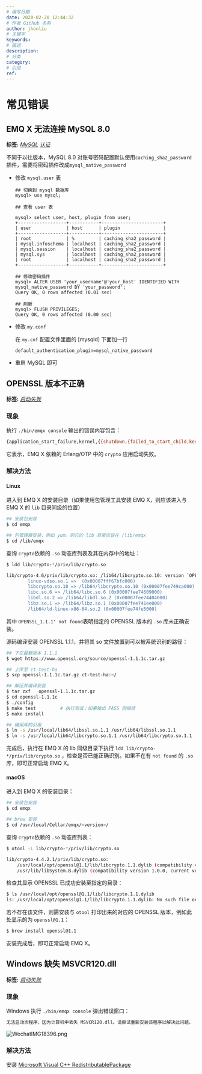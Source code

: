 ```yaml
---
# 编写日期
date: 2020-02-20 12:44:32
# 作者 Github 名称
author: jhonliu
# 关键字
keywords:
# 描述
description:
# 分类
category:
# 引用
ref:
---
```


# 常见错误
## EMQ X 无法连接 MySQL 8.0

**标签:** [*MySQL*](tags.md#mysql)  [*认证*](tags.md#认证)


不同于以往版本，MySQL 8.0 对账号密码配置默认使用`caching_sha2_password`插件，需要将密码插件改成`mysql_native_password`

  + 修改 `mysql.user` 表

    ```
    ## 切换到 mysql 数据库
    mysql> use mysql;

    ## 查看 user 表

    mysql> select user, host, plugin from user;
    +------------------+-----------+-----------------------+
    | user             | host      | plugin                |
    +------------------+-----------+-----------------------+
    | root             | %         | caching_sha2_password |
    | mysql.infoschema | localhost | caching_sha2_password |
    | mysql.session    | localhost | caching_sha2_password |
    | mysql.sys        | localhost | caching_sha2_password |
    | root             | localhost | caching_sha2_password |
    +------------------+-----------+-----------------------+

    ## 修改密码插件
    mysql> ALTER USER 'your_username'@'your_host' IDENTIFIED WITH mysql_native_password BY 'your_password';
    Query OK, 0 rows affected (0.01 sec)

    ## 刷新
    mysql> FLUSH PRIVILEGES;
    Query OK, 0 rows affected (0.00 sec)
    ```

  + 修改 `my.conf`
    
    在 `my.cnf` 配置文件里面的 [mysqld] 下面加一行
    ```
    default_authentication_plugin=mysql_native_password
    ```

  + 重启 MySQL 即可


## OPENSSL 版本不正确

**标签:** [*启动失败*](tags.md#启动失败)

### 现象

执行  `./bin/emqx console` 输出的错误内容包含：

```bash
{application_start_failure,kernel,{{shutdown,{failed_to_start_child,kernel_safe_sup,{on_load_function_failed,crypto}}}, ..}
```

它表示，EMQ X 依赖的 Erlang/OTP 中的 `crypto` 应用启动失败。

### 解决方法

#### Linux

进入到 EMQ X 的安装目录（如果使用包管理工具安装 EMQ X，则应该进入与 EMQ X 的 `lib` 目录同级的位置）

```bash
## 安装包安装
$ cd emqx

## 包管理器安装，例如 yum。则它的 lib 目录应该在 /lib/emqx
$ cd /lib/emqx
```

查询 `crypto`依赖的 `.so` 动态库列表及其在内存中的地址：

``` bash
$ ldd lib/crypto-*/priv/lib/crypto.so

lib/crypto-4.6/priv/lib/crypto.so: /lib64/libcrypto.so.10: version `OPENSSL_1.1.1' not found (required by lib/crypto-4.6/priv/lib/crypto.so)
        linux-vdso.so.1 =>  (0x00007fff67bfc000)
        libcrypto.so.10 => /lib64/libcrypto.so.10 (0x00007fee749ca000)
        libc.so.6 => /lib64/libc.so.6 (0x00007fee74609000)
        libdl.so.2 => /lib64/libdl.so.2 (0x00007fee74404000)
        libz.so.1 => /lib64/libz.so.1 (0x00007fee741ee000)
        /lib64/ld-linux-x86-64.so.2 (0x00007fee74fe5000)

```

其中 `OPENSSL_1.1.1' not found`表明指定的 OPENSSL 版本的 `.so` 库未正确安装。

源码编译安装 OPENSSL 1.1.1，并将其 so 文件放置到可以被系统识别的路径：

```bash
## 下在最新版本 1.1.1
$ wget https://www.openssl.org/source/openssl-1.1.1c.tar.gz

## 上传至 ct-test-ha
$ scp openssl-1.1.1c.tar.gz ct-test-ha:~/

## 解压并编译安装
$ tar zxf   openssl-1.1.1c.tar.gz
$ cd openssl-1.1.1c
$ ./config
$ make test   		# 执行测试；如果输出 PASS 则继续
$ make install 

## 确保库的引用
$ ln -s /usr/local/lib64/libssl.so.1.1 /usr/lib64/libssl.so.1.1
$ ln -s /usr/local/lib64/libcrypto.so.1.1 /usr/lib64/libcrypto.so.1.1
```

完成后，执行在 EMQ X 的 lib 同级目录下执行 `ldd lib/crypto-*/priv/lib/crypto.so` ，检查是否已能正确识别。如果不在有 `not found` 的 `.so` 库，即可正常启动 EMQ X。


#### macOS

进入到 EMQ X 的安装目录：

```bash
## 安装包安装
$ cd emqx

## brew 安装
$ cd /usr/local/Cellar/emqx/<version>/
```

查询 `crypto`依赖的 `.so` 动态库列表：

```bash
$ otool -L lib/crypto-*/priv/lib/crypto.so

lib/crypto-4.4.2.1/priv/lib/crypto.so:
	/usr/local/opt/openssl@1.1/lib/libcrypto.1.1.dylib (compatibility version 1.1.0, current version 1.1.0)
	/usr/lib/libSystem.B.dylib (compatibility version 1.0.0, current version 1252.200.5)
```

检查其显示 OPENSSL 已成功安装至指定的目录：

```bash
$ ls /usr/local/opt/openssl@1.1/lib/libcrypto.1.1.dylib
ls: /usr/local/opt/openssl@1.1/lib/libcrypto.1.1.dylib: No such file or directory
```


若不存在该文件，则需安装与 `otool` 打印出来的对应的 OPENSSL  版本，例如此处显示的为 `openssl@1.1`：

```bash
$ brew install openssl@1.1
```

安装完成后，即可正常启动 EMQ X。

## Windows 缺失 MSVCR120.dll

**标签:** [*启动失败*](tags.md#启动失败)

### 现象

Windows 执行  `./bin/emqx console` 弹出错误窗口：

```bash
无法启动次程序，因为计算机中丢失 MSVCR120.dll。请尝试重新安装该程序以解决此问题。
```

![WechatIMG18396.png](http://dgiot-1253666439.cos.ap-shanghai-fsi.myqcloud.com/shuwa_tech/zh/backend/emqx/faq/static/WechatIMG18396.png)

### 解决方法

安装 [Microsoft Visual C++ RedistributablePackage](https://www.microsoft.com/en-us/download/search.aspx?q=redistributable+package.)
